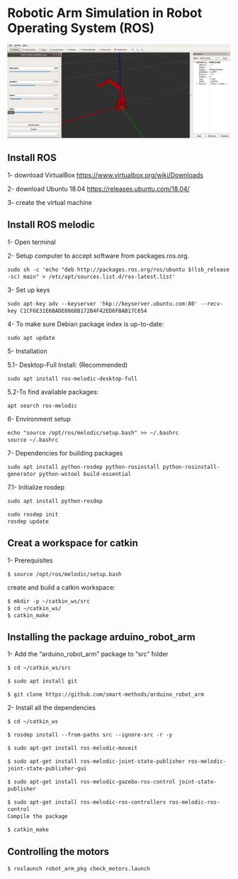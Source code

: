 # Robotic Arm Simulation in Robot Operating System (ROS)

   ![image](RobotArm.png)

## Install ROS 

1- download VirtualBox  https://www.virtualbox.org/wiki/Downloads

2- download Ubuntu 18.04  https://releases.ubuntu.com/18.04/

3- create the virtual machine 

## Install ROS melodic

1- Open terminal

2- Setup computer to accept software from packages.ros.org.
```
sudo sh -c 'echo "deb http://packages.ros.org/ros/ubuntu $(lsb_release -sc) main" > /etc/apt/sources.list.d/ros-latest.list'

```

3- Set up keys

```
sudo apt-key adv --keyserver 'hkp://keyserver.ubuntu.com:80' --recv-key C1CF6E31E6BADE8868B172B4F42ED6FBAB17C654
```

4- To make sure Debian package index is up-to-date:
```
sudo apt update
```

5- Installation

5.1- Desktop-Full Install: (Recommended) 
```
sudo apt install ros-melodic-desktop-full
```

5.2-To find available packages:
```
apt search ros-melodic
```

6- Environment setup
```
echo "source /opt/ros/melodic/setup.bash" >> ~/.bashrc
source ~/.bashrc
```

7- Dependencies for building packages
```
sudo apt install python-rosdep python-rosinstall python-rosinstall-generator python-wstool build-essential
```

7.1- Initialize rosdep

```
sudo apt install python-rosdep
```

```
sudo rosdep init
rosdep update
```

## Creat a workspace for catkin

1- Prerequisites
```
$ source /opt/ros/melodic/setup.bash
```

create and build a catkin workspace:
```
$ mkdir -p ~/catkin_ws/src
$ cd ~/catkin_ws/
$ catkin_make
```

## Installing the package arduino_robot_arm

1- Add the “arduino_robot_arm” package to “src” folder

```
$ cd ~/catkin_ws/src 
```

```
$ sudo apt install git
```

```
$ git clone https://github.com/smart-methods/arduino_robot_arm
```

2- Install all the dependencies 
```
$ cd ~/catkin_ws
```
```
$ rosdep install --from-paths src --ignore-src -r -y
```
```
$ sudo apt-get install ros-melodic-moveit
```
```
$ sudo apt-get install ros-melodic-joint-state-publisher ros-melodic-joint-state-publisher-gui
```
```
$ sudo apt-get install ros-melodic-gazebo-ros-control joint-state-publisher
```
```
$ sudo apt-get install ros-melodic-ros-controllers ros-melodic-ros-control
Compile the package
```
```
$ catkin_make
```

## Controlling the motors
```
$ roslaunch robot_arm_pkg check_motors.launch
```

















